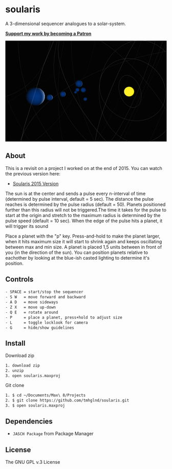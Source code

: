 # soularis

A 3-dimensional sequencer analogues to a solar-system.

**[Support my work by becoming a Patron](https://www.patreon.com/bePatron?u=9649817)**

![Screenshot from the environment](media/screenshot_2.png)

## About

This is a revisit on a project I worked on at the end of 2015. You can watch the previous version here:

- [Soularis 2015 Version](https://youtu.be/PysVJLNAf5E)

The sun is at the center and sends a pulse every n-interval of time (determined by pulse interval, default = 5 sec). The distance the pulse reaches is determined by the pulse radius (default = 50). Planets positioned further than this radius will not be triggered.The time it takes for the pulse to start at the origin and stretch to the maximum radius is determined by the pulse speed (default = 10 sec). When the edge of the pulse hits a planet, it will trigger its sound

Place a planet with the "p" key. Press-and-hold to make the planet larger, when it hits maximum size it will start to shrink again and keeps oscillating between max and min size. A planet is placed 1,5 units between in front of you (in the direction of the sun). You can position planets relative to eachother by looking at the blue-ish casted lighting to determine it's position.

## Controls

```
- SPACE = start/stop the sequencer
- S W   = move forward and backward
- A D   = move sideways
- Z X   = move up-down
- Q E   = rotate around
- P     = place a planet, press+hold to adjust size
- L     = toggle locklook for camera
- G     = hide/show guidelines
```

## Install

Download zip
```
1. download zip
2. unzip
3. open soularis.maxproj
```
Git clone
```
1. $ cd ~/Documents/Max\ 8/Projects
2. $ git clone https://github.com/tmhglnd/soularis.git
3. $ open soularis.maxproj
```

## Dependencies

- `JASCH Package` from Package Manager

## License

The GNU GPL v.3 License
